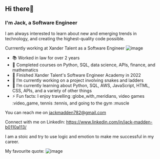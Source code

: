 ## Hi there👋
### I'm Jack, a Software Engineer

I am always interested to learn about new and emerging trends in technology, and creating the highest-quality code possible. 

Currrently working at Xander Talent as a Software Engineer 
![image](https://user-images.githubusercontent.com/68071086/203613672-4ccd36fc-8805-492f-ad23-e3bcaf51f3c9.png)

- 📚 Worked in law for over 2 years 
- 🐍 Completed courses on Python, SQL, data science, APIs, finance, and mathematics 
- 🐥 Finished Xander Talent's Software Engineer Academy in 2022
- 🔭 I’m currently working on a project involving snakes and ladders 
- 🌱 I’m currently learning about Python, SQL, AWS, JavaScript, HTML, CSS, APIs, and a variety of other things
- ⚡ Fun facts: I enjoy travelling :globe_with_meridians, video games :video_game, tennis :tennis, and going to the gym :muscle

You can reach me on jackmadden782@gmail.com 

Connect with me on LinkedIn: https://www.linkedin.com/in/jack-madden-b0110a113/ 

I am a stoic and try to use logic and emotion to make me successful in my career. 

My favourite quote: 
![image](https://user-images.githubusercontent.com/68071086/203614485-0f197dbc-b7cf-447c-b90c-4811892336c5.png)

